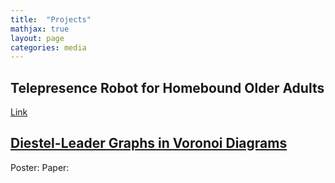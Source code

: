 ```yaml
---
title:  "Projects"
mathjax: true
layout: page
categories: media
---
```



## Telepresence Robot for Homebound Older Adults
<a href="https://dl.acm.org/doi/pdf/10.1145/3643834.3660710">Link</a>

## <a href="https://mxm.math.wisc.edu/past-semesters/fall-2023/">Diestel-Leader Graphs in Voronoi Diagrams</a>
Poster:
<object data="../assets/MXM_Diestel_Leader_Voronoi.pdf" width="800" height="400" type='application/pdf'></object>
Paper:
<object data="../assets/MXM_Paper_Diestel_Leader.pdf" width="800" height="1000" type='application/pdf'></object>
